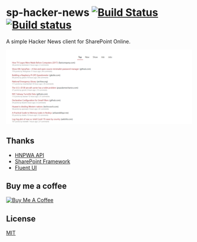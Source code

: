 # sp-hacker-news [![Build Status](https://travis-ci.org/Frederick-S/sp-hacker-news.svg?branch=master)](https://travis-ci.org/Frederick-S/sp-hacker-news) [![Build status](https://ci.appveyor.com/api/projects/status/x9716eu6o61ww377/branch/master?svg=true)](https://ci.appveyor.com/project/Frederick-S/sp-hacker-news-njmij/branch/master)
A simple Hacker News client for SharePoint Online.

![](screenshot.png)

## Thanks
* [HNPWA API](https://github.com/tastejs/hacker-news-pwas/blob/master/docs/api.md)
* [SharePoint Framework](https://docs.microsoft.com/en-us/sharepoint/dev/spfx/sharepoint-framework-overview)
* [Fluent UI](https://developer.microsoft.com/en-us/fluentui#/)

## Buy me a coffee
<a href="https://www.buymeacoffee.com/XiaodanMao" target="_blank"><img src="https://cdn.buymeacoffee.com/buttons/v2/default-yellow.png" alt="Buy Me A Coffee" style="height: 60px !important;width: 217px !important;" ></a>

## License
[MIT](LICENSE)
